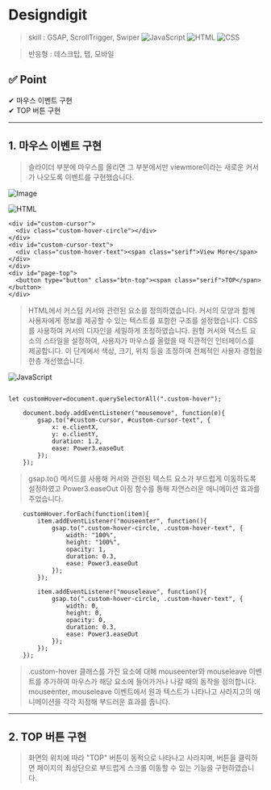 # Designdigit
> skill :
GSAP, ScrollTrigger, Swiper ![JavaScript](https://img.shields.io/badge/-JavaScript-dc8d2d?style=flat-square&logo=javascript&logoColor=ffffff) ![HTML](https://img.shields.io/badge/-HTML-F05032?style=flat-square&logo=html5&logoColor=ffffff) ![CSS](https://img.shields.io/badge/-CSS-007ACC?style=flat-square&logo=css3) 

> 반응형 : 데스크탑, 탭, 모바일

✅ Point
------------
✔ 마우스 이벤트 구현  
✔ TOP 버튼 구현

----------------------------------------

## 1. 마우스 이벤트 구현

> 슬라이더 부분에 마우스를 올리면 그 부분에서만 viewmore이라는 새로운 커서가 나오도록 이벤트를 구현했습니다. 

![Image](https://github.com/user-attachments/assets/bfea5d69-d9f1-4b87-82f0-6aa921fd4b57) 


![HTML](https://img.shields.io/badge/-HTML-F05032?style=flat-square&logo=html5&logoColor=ffffff)
```
<div id="custom-cursor">
  <div class="custom-hover-circle"></div>
</div>
<div id="custom-cursor-text">
  <div class="custom-hover-text"><span class="serif">View More</span></div>
</div>
<div id="page-top">
  <button type="button" class="btn-top"><span class="serif">TOP</span></button>
</div>
```
>HTML에서 커스텀 커서와 관련된 요소를 정의하였습니다. 커서의 모양과 함께 사용자에게 정보를 제공할 수 있는 텍스트를 포함한 구조를 설정했습니다.
>CSS를 사용하여 커서의 디자인을 세밀하게 조정하였습니다. 원형 커서와 텍스트 요소의 스타일을 설정하여, 사용자가 마우스를 올렸을 때 직관적인 인터페이스를 제공합니다. 이 단계에서 색상, 크기, 위치 등을 조정하여 전체적인 사용자 경험을 한층 개선했습니다.  





![JavaScript](https://img.shields.io/badge/-JavaScript-dc8d2d?style=flat-square&logo=javascript&logoColor=ffffff)
```

let customHover=document.querySelectorAll(".custom-hover");

	document.body.addEventListener("mousemove", function(e){
		gsap.to("#custom-cursor, #custom-cursor-text", {
			x: e.clientX,
			y: e.clientY,
			duration: 1.2,
			ease: Power3.easeOut
		});
	});
```
>gsap.to() 메서드를 사용해 커서와 관련된 텍스트 요소가 부드럽게 이동하도록
>설정하였고 Power3.easeOut 이징 함수를 통해 자연스러운 애니메이션 효과를 주었습니다. 

```
	customHover.forEach(function(item){
		item.addEventListener("mouseenter", function(){
			gsap.to(".custom-hover-circle, .custom-hover-text", {
				width: "100%",
				height: "100%",
				opacity: 1,
				duration: 0.3,
				ease: Power3.easeOut
			});
		});

		item.addEventListener("mouseleave", function(){
			gsap.to(".custom-hover-circle, .custom-hover-text", {
				width: 0,
				height: 0,
				opacity: 0,
				duration: 0.3,
				ease: Power3.easeOut
			});
		});
	});
```
>.custom-hover 클래스를 가진 요소에 대해 mouseenter와 mouseleave 이벤트를
>추가하여 마우스가 해당 요소에 들어가거나 나갈 때의 동작을 정의합니다.
>mouseenter, mouseleave 이벤트에서 원과 텍스트가 나타나고 사라지고의 애니메이션을
>각각 지정해 부드러운 효과를 줍니다.

------------------------------------------------------


## 2. TOP 버튼 구현

> 화면의 위치에 따라 "TOP" 버튼이 동적으로 나타나고 사라지며, 버튼을 클릭하면 페이지의 최상단으로 부드럽게 스크롤 이동할 수 있는 기능을 구현하였습니다.















